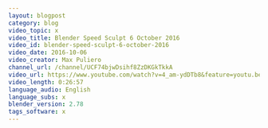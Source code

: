 ```yaml
---
layout: blogpost
category: blog
video_topic: x
video_title: Blender Speed Sculpt 6 October 2016
video_id: blender-speed-sculpt-6-october-2016
video_date: 2016-10-06
video_creator: Max Puliero
channel_url: /channel/UCF74bjwDsihf8ZzDKGkTkkA
video_url: https://www.youtube.com/watch?v=4_am-ydDTb8&feature=youtu.be
video_length: 0:26:57
language_audio: English
language_subs: x
blender_version: 2.78
tags_software: x
---
```


